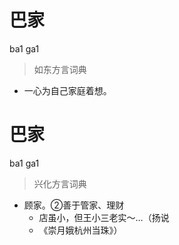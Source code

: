 # 巴家
ba1 ga1
> 如东方言词典
- 一心为自己家庭着想。

# 巴家
ba1 ga1
> 兴化方言词典
- 顾家。②善于管家、理财
  - 店虽小，但王小三老实～…（扬说
  - 《崇月娥杭州当珠》）
